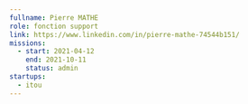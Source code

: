 ```yaml
---
fullname: Pierre MATHE
role: fonction support 
link: https://www.linkedin.com/in/pierre-mathe-74544b151/
missions:
  - start: 2021-04-12
    end: 2021-10-11
    status: admin
startups:
  - itou
---
```


